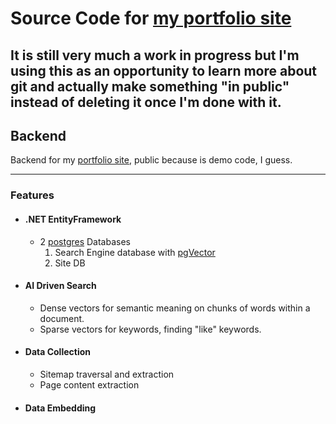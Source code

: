 # Source Code for [my portfolio site](https://zacharymunshaw.dev/)
It is still very much a work in progress but I'm using this as an opportunity to learn more about git and actually make something "in public" instead of deleting it once I'm done with it.
------
## Backend

Backend for my [portfolio site](https://zacharymunshaw.dev), public because is demo code, I guess.

------
### Features
- #### .NET EntityFramework
  - 2 [postgres](https://github.com/postgres/postgres) Databases
    1. Search Engine database with [pgVector](https://github.com/pgvector/pgvector)
    2. Site DB


- #### AI Driven Search
  - Dense vectors for semantic meaning on chunks of words within a document.
  - Sparse vectors for keywords, finding "like" keywords.

- #### Data Collection
  - Sitemap traversal and extraction
  - Page content extraction

- #### Data Embedding
